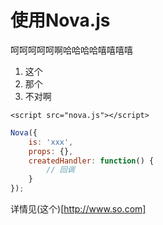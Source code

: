 # 使用Nova.js

呵呵呵呵呵啊哈哈哈哈嘻嘻嘻嘻
1. 这个
2. 那个
3. 不对啊

```markup
<script src="nova.js"></script>
```

```javascript
Nova({
    is: 'xxx',
    props: {},
    createdHandler: function() {
        // 回调
    }
});
```

详情见(这个)[http://www.so.com]
